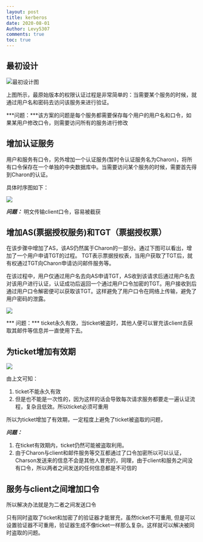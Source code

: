 ```yaml
---
layout: post
title: kerberos
date: 2020-08-01
Author: Levy5307
comments: true
toc: true
---
```


## 最初设计

![最初设计图](../images/kerberous-1.png)

上图所示，最原始版本的权限认证过程是非常简单的：当需要某个服务的时候，就通过用户名和密码去访问该服务来进行验证。

***问题：***该方案的问题是每个服务都需要保存每个用户的用户名和口令，如果某用户修改口令，则需要访问所有的服务进行修改

## 增加认证服务

用户和服务有口令，另外增加一个认证服务(暂时令认证服务名为Charon)，将所有口令保存在一个单独的中央数据库中。当需要访问某个服务的时候，需要首先得到Charon的认证。

具体时序图如下：

![](../images/kerberous-2.png)

***问题：*** 明文传输client口令，容易被截获

## 增加AS(票据授权服务)和TGT（票据授权票）

在该步骤中增加了AS，该AS仍然属于Charon的一部分。通过下图可以看出，增加了一个用户申请TGT的过程。 TGT表示票据授权表，当用户获取了TGT后，就有权通过TGT向Charon申请访问邮件服务等。

在该过程中，用户仅通过用户名去向AS申请TGT，AS收到该请求后通过用户名去对该用户进行认证，认证成功后返回一个通过用户口令加密的TGT。用户接收到后通过用户口令解密便可以获取该TGT。这样避免了用户口令在网络上传输，避免了用户密码的泄露。

![](../images/kerberous-3.png)

*** 问题：*** ticket永久有效，当ticket被盗时，其他人便可以冒充该client去获取其邮件等信息并一直使用下去。

## 为ticket增加有效期

![](../images/kerberous-4.png)

由上文可知：

1. ticket不能永久有效
2. 但是也不能是一次性的，因为这样的话会导致每次请求服务都要走一遍认证流程，复杂且低效。所以ticket必须可重用

所以为ticket增加了有效期，一定程度上避免了ticket被盗取的问题，

***问题：*** 

1. 在ticket有效期内，ticket仍然可能被盗取利用。
2. 由于Charon与client和邮件服务等交互都通过了口令加密所以可以认证，Charson发送来的信息不会是其他人冒充的，同理，由于client和服务之间没有口令，所以两者之间发送的任何信息都是不可信的

## 服务与client之间增加口令

所以解决办法就是为二者之间发送口令

只有同时盗取了ticket和加密了的验证器才能冒充，虽然ticket不可重用, 但是可以设置验证器不可重用，验证器生成不像ticket一样那么复杂。这样就可以解决被同时盗取的问题。



